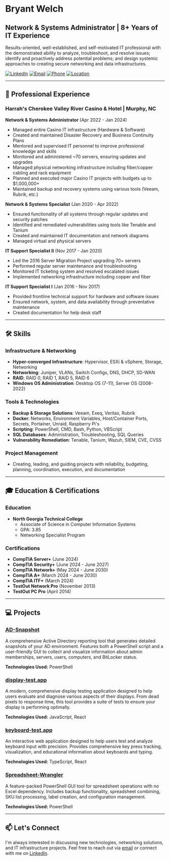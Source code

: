 # Bryant Welch

## Network & Systems Administrator | 8+ Years of IT Experience

Results-oriented, well-established, and self-motivated IT professional with the demonstrated ability to analyze, troubleshoot, and resolve issues; identify and proactively address potential problems; and design systemic approaches to creating secure networking and data infrastructures.

[![LinkedIn](https://img.shields.io/badge/LinkedIn-Bryant_Welch-0077B5?style=for-the-badge&logo=linkedin&logoColor=white)](https://www.linkedin.com/in/bryant-welch)
[![Email](https://img.shields.io/badge/Email-resume.bryantwelch@protonmail.com-D14836?style=for-the-badge&logo=gmail&logoColor=white)](mailto:resume.bryantwelch@protonmail.com)
[![Phone](https://img.shields.io/badge/Phone-%2B1_(706)_455--3716-4285F4?style=for-the-badge&logo=google-voice&logoColor=white)](tel:+17064553716)
[![Location](https://img.shields.io/badge/Location-Blue_Ridge,_Georgia-4A90E2?style=for-the-badge&logo=google-maps&logoColor=white)](https://www.google.com/maps/place/Blue+Ridge,+GA)

---

## 💼 Professional Experience

### Harrah's Cherokee Valley River Casino & Hotel | Murphy, NC

**Network & Systems Administrator** (Apr 2022 - Jan 2024)
- Managed entire Casino IT infrastructure (Hardware & Software)
- Created and maintained Disaster Recovery and Business Continuity Plans
- Mentored and supervised IT personnel to improve professional knowledge and skills
- Monitored and administered ~70 servers, ensuring updates and upgrades
- Managed physical networking infrastructure including fiber/copper cabling and rack equipment
- Planned and executed major Casino IT projects with budgets up to $1,000,000+
- Maintained backup and recovery systems using various tools (Veeam, Rubrik, etc.)

**Network & Systems Specialist** (Jan 2020 - Apr 2022)
- Ensured functionality of all systems through regular updates and security patches
- Identified and remediated vulnerabilities using tools like Tenable and Tanium
- Created and maintained IT documentation and network diagrams
- Managed virtual and physical servers

**IT Support Specialist II** (Nov 2017 - Jan 2020)
- Led the 2016 Server Migration Project upgrading 70+ servers
- Performed regular server maintenance and troubleshooting
- Monitored IT ticketing system and resolved escalated issues
- Implemented networking infrastructure including copper and fiber

**IT Support Specialist I** (Jan 2016 - Nov 2017)
- Provided frontline technical support for hardware and software issues
- Ensured network, system, and data availability through preventative maintenance
- Created documentation for help desk staff

---

## 🛠️ Skills

### Infrastructure & Networking
- **Hyper-converged Infrastructure**: Hypervisor, ESXi & vSphere, Storage, Networking
- **Networking**: Juniper, VLANs, Switch Configs, DNS, DHCP, SD-WAN
- **RAID**: RAID 0, RAID 1, RAID 5, RAID 6
- **Windows OS Administration**: Desktop OS (7-11), Server OS (2008-2022)

### Tools & Technologies
- **Backup & Storage Solutions**: Veeam, Exeq, Veritas, Rubrik
- **Docker**: Networks, Environment Variables, Host/Container Ports, Secrets, Portainer, Unraid, Raspberry Pi's
- **Scripting**: PowerShell, CMD, Bash, Python, VBScript
- **SQL Databases**: Administration, Troubleshooting, SQL Queries
- **Vulnerability Remediation**: Tenable, Tanium, Wazuh, SIEM, CVE, CVSS

### Project Management
- Creating, leading, and guiding projects with reliability, budgeting, planning, coordination, execution, and documentation

---

## 🎓 Education & Certifications

### Education
- **North Georgia Technical College**
  - Associate of Science in Computer Information Systems
  - GPA: 3.85
  - Networking Specialist Program

### Certifications
- **CompTIA Server+** (June 2024)
- **CompTIA Security+** (June 2024 - June 2027)
- **CompTIA Network+** (May 2024 - June 2030)
- **CompTIA A+** (March 2024 - June 2030)
- **CompTIA ITF+** (March 2024)
- **TestOut Network Pro** (November 2013)
- **TestOut PC Pro** (April 2014)

---

## 💻 Projects

### [AD-Snapshot](https://github.com/BryantWelch/AD-Snapshot)
A comprehensive Active Directory reporting tool that generates detailed snapshots of your AD environment. Features both a PowerShell script and a user-friendly GUI to collect and visualize information about admin memberships, servers, users, computers, and BitLocker status.

**Technologies Used:** PowerShell

### [display-test.app](https://github.com/BryantWelch/display-test.app)
A modern, comprehensive display testing application designed to help users evaluate and diagnose various aspects of their displays. From dead pixels to response time, this tool provides a suite of tests to ensure your display is performing optimally.

**Technologies Used:** JavaScript, React

### [keyboard-test.app](https://github.com/BryantWelch/keyboard-test.app)
An interactive web application designed to help users test and analyze keyboard input with precision. Provides comprehensive key press tracking, visualization, and educational information about keyboards and typing.

**Technologies Used:** TypeScript, React

### [Spreadsheet-Wrangler](https://github.com/BryantWelch/Spreadsheet-Wrangler)
A feature-packed PowerShell GUI tool for spreadsheet operations with no Excel dependency. Includes backup functionality, spreadsheet combining, SKU list processing, label creation, and configuration management.

**Technologies Used:** PowerShell

---

## 📫 Let's Connect

I'm always interested in discussing new technologies, networking solutions, and IT infrastructure projects. Feel free to reach out via [email](mailto:resume.bryantwelch@protonmail.com) or connect with me on [LinkedIn](https://www.linkedin.com/in/bryant-welch).
